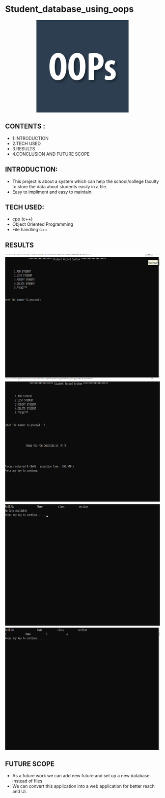 # Student_database_using_oops

<p align="center">
    <img src="/assets/oops.png" alt="OOPS" width="300"  height="300">
</p>

## CONTENTS :
- 1.INTRODUCTION
- 2.TECH USED
- 3.RESULTS 
- 4.CONCLUSION AND FUTURE SCOPE

## INTRODUCTION:
- This project is about a system which can help the school/college faculty to store the data about students easily in a file.
- Easy to impliment and easy to maintain.

## TECH USED:
- cpp (c++)
- Object Oriented Programming
- File handling c++

## RESULTS

 <img src="/assets/pic.png" alt="OOPS" width="800"  height="400">
<img src="/assets/pic2.png" alt="OOPS" width="800"  height="400">
<img src="/assets/pic3.png" alt="OOPS" width="800"  height="400">
<img src="/assets/pic4.png" alt="OOPS" width="800"  height="400">


## FUTURE SCOPE
- As a future work we can add new future and set up a new database instead of files
- We can convert this application into a web application for better reach and UI.

